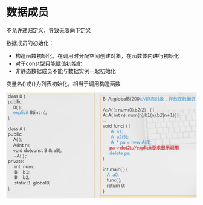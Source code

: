 # 数据成员

不允许递归定义，导致无限向下定义

数据成员的初始化：

- 构造函数初始化，在调用时分配空间创建对象，在函数体内进行初始化
- 对于const型只能赋值初始化
- 非静态数据成员不能与数据实例一起初始化

变量名()或{}为列表初始化，相当于调用构造函数

![%E6%95%B0%E6%8D%AE%E6%88%90%E5%91%98%20f9283e2c34214ddaaa02e8f7ffec305e/Untitled.png](%E6%95%B0%E6%8D%AE%E6%88%90%E5%91%98%20f9283e2c34214ddaaa02e8f7ffec305e/Untitled.png)
